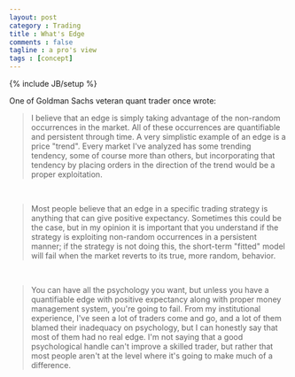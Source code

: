 ```yaml
---
layout: post
category : Trading 
title : What's Edge 
comments : false
tagline : a pro's view 
tags : [concept]
---
```

{% include JB/setup %}

One of Goldman Sachs veteran quant trader once wrote: 

> I believe that an edge is simply taking advantage of the non-random occurrences in the market. All of these occurrences are quantifiable and persistent through time. A very simplistic example of an edge is a price "trend". Every market I've analyzed has some trending tendency, some of course more than others, but incorporating that tendency by placing orders in the direction of the trend would be a proper exploitation.    

<br> 

> Most people believe that an edge in a specific trading strategy is anything that can give positive expectancy. Sometimes this could be the case, but in my opinion it is important that you understand if the strategy is exploiting non-random occurrences in a persistent manner; if the strategy is not doing this, the short-term "fitted" model will fail when the market reverts to its true, more random, behavior.   

<br> 

> You can have all the psychology you want, but unless you have a quantifiable edge with positive expectancy along with proper money management system, you're going to fail. From my institutional experience, I've seen a lot of traders come and go, and a lot of them blamed their inadequacy on psychology, but I can honestly say that most of them had no real edge. I'm not saying that a good psychological handle can't improve a skilled trader, but rather that most people aren't at the level where it's going to make much of a difference. 
